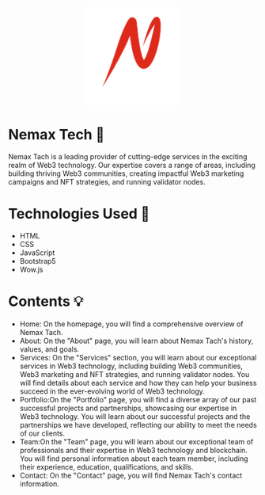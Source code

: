 <p align="center">
  <img width="200" src="./images/logoFooter.png">
</p>

# Nemax Tech 🏢

Nemax Tach is a leading provider of cutting-edge services in the exciting realm of Web3 technology. Our expertise covers a range of areas, including building thriving Web3 communities, creating impactful Web3 marketing campaigns and NFT strategies, and running validator nodes.

# Technologies Used 🚀

<ul>
  <li>HTML</li>
  <li>CSS</li>
  <li>JavaScript</li>
  <li>Bootstrap5</li>
  <li>Wow.js</li>
</ul>


# Contents 💡

<ul>
  <li>Home: On the homepage, you will find a comprehensive overview of Nemax Tach.</li>
  <li>About: On the "About" page, you will learn about Nemax Tach's history, values, and goals.</li>
  <li>Services: On the "Services" section, you will learn about our exceptional services in Web3 technology, including building Web3 communities, Web3 marketing and NFT strategies, and running validator nodes. You will find details about each service and how they can help your business succeed in the ever-evolving world of Web3 technology.</li>
  <li>Portfolio:On the "Portfolio" page, you will find a diverse array of our past successful projects and partnerships, showcasing our expertise in Web3 technology. You will learn about our successful projects and the partnerships we have developed, reflecting our ability to meet the needs of our clients.</li>
  <li>Team:On the "Team" page, you will learn about our exceptional team of professionals and their expertise in Web3 technology and blockchain. You will find personal information about each team member, including their experience, education, qualifications, and skills.</li>
  <li>Contact: On the "Contact" page, you will find Nemax Tach's contact information.</li>
</ul>
